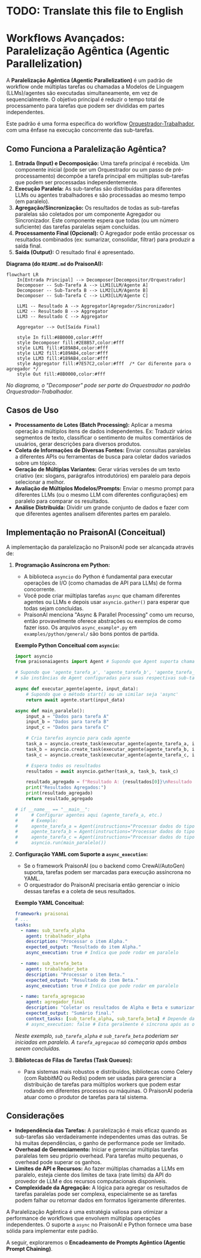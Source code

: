 # TODO: Translate this file to English

# Workflows Avançados: Paralelização Agêntica (Agentic Parallelization)

A **Paralelização Agêntica (Agentic Parallelization)** é um padrão de workflow onde múltiplas tarefas ou chamadas a Modelos de Linguagem (LLMs)/agentes são executadas simultaneamente, em vez de sequencialmente. O objetivo principal é reduzir o tempo total de processamento para tarefas que podem ser divididas em partes independentes.

Este padrão é uma forma específica do workflow [Orquestrador-Trabalhador](./03_workflow_orquestrador_trabalhador.md), com uma ênfase na execução concorrente das sub-tarefas.

## Como Funciona a Paralelização Agêntica?

1.  **Entrada (Input) e Decomposição:** Uma tarefa principal é recebida. Um componente inicial (pode ser um Orquestrador ou um passo de pré-processamento) decompõe a tarefa principal em múltiplas sub-tarefas que podem ser processadas independentemente.
2.  **Execução Paralela:** As sub-tarefas são distribuídas para diferentes LLMs ou agentes trabalhadores e são processadas ao mesmo tempo (em paralelo).
3.  **Agregação/Sincronização:** Os resultados de todas as sub-tarefas paralelas são coletados por um componente Agregador ou Sincronizador. Este componente espera que todas (ou um número suficiente) das tarefas paralelas sejam concluídas.
4.  **Processamento Final (Opcional):** O Agregador pode então processar os resultados combinados (ex: sumarizar, consolidar, filtrar) para produzir a saída final.
5.  **Saída (Output):** O resultado final é apresentado.

**Diagrama (do `README.md` do PraisonAI):**
```mermaid
flowchart LR
    In[Entrada Principal] --> Decomposer[Decompositor/Orquestrador]
    Decomposer -- Sub-Tarefa A --> LLM1[LLM/Agente A]
    Decomposer -- Sub-Tarefa B --> LLM2[LLM/Agente B]
    Decomposer -- Sub-Tarefa C --> LLM3[LLM/Agente C]

    LLM1 -- Resultado A --> Aggregator[Agregador/Sincronizador]
    LLM2 -- Resultado B --> Aggregator
    LLM3 -- Resultado C --> Aggregator

    Aggregator --> Out[Saída Final]

    style In fill:#8B0000,color:#fff
    style Decomposer fill:#2E8B57,color:#fff
    style LLM1 fill:#189AB4,color:#fff
    style LLM2 fill:#189AB4,color:#fff
    style LLM3 fill:#189AB4,color:#fff
    style Aggregator fill:#7E57C2,color:#fff  /* Cor diferente para o agregador */
    style Out fill:#8B0000,color:#fff
```
*No diagrama, o "Decomposer" pode ser parte do Orquestrador no padrão Orquestrador-Trabalhador.*

## Casos de Uso

*   **Processamento de Lotes (Batch Processing):** Aplicar a mesma operação a múltiplos itens de dados independentes. Ex: Traduzir vários segmentos de texto, classificar o sentimento de muitos comentários de usuários, gerar descrições para diversos produtos.
*   **Coleta de Informações de Diversas Fontes:** Enviar consultas paralelas a diferentes APIs ou ferramentas de busca para coletar dados variados sobre um tópico.
*   **Geração de Múltiplas Variantes:** Gerar várias versões de um texto criativo (ex: slogans, parágrafos introdutórios) em paralelo para depois selecionar a melhor.
*   **Avaliação de Múltiplos Modelos/Prompts:** Enviar o mesmo prompt para diferentes LLMs (ou o mesmo LLM com diferentes configurações) em paralelo para comparar os resultados.
*   **Análise Distribuída:** Dividir um grande conjunto de dados e fazer com que diferentes agentes analisem diferentes partes em paralelo.

## Implementação no PraisonAI (Conceitual)

A implementação da paralelização no PraisonAI pode ser alcançada através de:

1.  **Programação Assíncrona em Python:**
    *   A biblioteca `asyncio` do Python é fundamental para executar operações de I/O (como chamadas de API para LLMs) de forma concorrente.
    *   Você pode criar múltiplas tarefas `async` que chamam diferentes agentes ou LLMs e depois usar `asyncio.gather()` para esperar que todas sejam concluídas.
    *   PraisonAI menciona "Async & Parallel Processing" como um recurso, então provavelmente oferece abstrações ou exemplos de como fazer isso. Os arquivos `async_example*.py` em `examples/python/general/` são bons pontos de partida.

    **Exemplo Python Conceitual com `asyncio`:**
    ```python
    import asyncio
    from praisonaiagents import Agent # Supondo que Agent suporta chamadas async

    # Supondo que 'agente_tarefa_a', 'agente_tarefa_b', 'agente_tarefa_c'
    # são instâncias de Agent configuradas para suas respectivas sub-tarefas.

    async def executar_agente(agente, input_data):
        # Supondo que o método start() ou um similar seja 'async'
        return await agente.start(input_data)

    async def main_paralelo():
        input_a = "Dados para tarefa A"
        input_b = "Dados para tarefa B"
        input_c = "Dados para tarefa C"

        # Cria tarefas asyncio para cada agente
        task_a = asyncio.create_task(executar_agente(agente_tarefa_a, input_a))
        task_b = asyncio.create_task(executar_agente(agente_tarefa_b, input_b))
        task_c = asyncio.create_task(executar_agente(agente_tarefa_c, input_c))

        # Espera todos os resultados
        resultados = await asyncio.gather(task_a, task_b, task_c)

        resultado_agregado = f"Resultado A: {resultados[0]}\nResultado B: {resultados[1]}\nResultado C: {resultados[2]}"
        print("Resultados Agregados:")
        print(resultado_agregado)
        return resultado_agregado

    # if __name__ == "__main__":
    #     # Configurar agentes aqui (agente_tarefa_a, etc.)
    #     # Exemplo:
    #     agente_tarefa_a = Agent(instructions="Processar dados do tipo A")
    #     agente_tarefa_b = Agent(instructions="Processar dados do tipo B")
    #     agente_tarefa_c = Agent(instructions="Processar dados do tipo C")
    #     asyncio.run(main_paralelo())
    ```

2.  **Configuração YAML com Suporte a `async_execution`:**
    *   Se o framework PraisonAI (ou o backend como CrewAI/AutoGen) suporta, tarefas podem ser marcadas para execução assíncrona no YAML.
    *   O orquestrador do PraisonAI precisaria então gerenciar o início dessas tarefas e a coleta de seus resultados.

    **Exemplo YAML Conceitual:**
    ```yaml
    framework: praisonai
    # ...
    tasks:
      - name: sub_tarefa_alpha
        agent: trabalhador_alpha
        description: "Processar o item Alpha."
        expected_output: "Resultado do item Alpha."
        async_execution: true # Indica que pode rodar em paralelo

      - name: sub_tarefa_beta
        agent: trabalhador_beta
        description: "Processar o item Beta."
        expected_output: "Resultado do item Beta."
        async_execution: true # Indica que pode rodar em paralelo

      - name: tarefa_agregacao
        agent: agregador_final
        description: "Coletar os resultados de Alpha e Beta e sumarizar."
        expected_output: "Sumário final."
        context_tasks: [sub_tarefa_alpha, sub_tarefa_beta] # Depende da conclusão das tarefas paralelas
        # async_execution: false # Esta geralmente é síncrona após as outras
    ```
    *Neste exemplo, `sub_tarefa_alpha` e `sub_tarefa_beta` poderiam ser iniciadas em paralelo. A `tarefa_agregacao` só começaria após ambas serem concluídas.*

3.  **Bibliotecas de Filas de Tarefas (Task Queues):**
    *   Para sistemas mais robustos e distribuídos, bibliotecas como Celery (com RabbitMQ ou Redis) podem ser usadas para gerenciar a distribuição de tarefas para múltiplos workers que podem estar rodando em diferentes processos ou máquinas. O PraisonAI poderia atuar como o produtor de tarefas para tal sistema.

## Considerações

*   **Independência das Tarefas:** A paralelização é mais eficaz quando as sub-tarefas são verdadeiramente independentes umas das outras. Se há muitas dependências, o ganho de performance pode ser limitado.
*   **Overhead de Gerenciamento:** Iniciar e gerenciar múltiplas tarefas paralelas tem seu próprio overhead. Para tarefas muito pequenas, o overhead pode superar os ganhos.
*   **Limites de API e Recursos:** Ao fazer múltiplas chamadas a LLMs em paralelo, esteja ciente dos limites de taxa (rate limits) da API do provedor de LLM e dos recursos computacionais disponíveis.
*   **Complexidade da Agregação:** A lógica para agregar os resultados de tarefas paralelas pode ser complexa, especialmente se as tarefas podem falhar ou retornar dados em formatos ligeiramente diferentes.

A Paralelização Agêntica é uma estratégia valiosa para otimizar a performance de workflows que envolvem múltiplas operações independentes. O suporte a `async` no PraisonAI e Python fornece uma base sólida para implementar este padrão.

A seguir, exploraremos o **Encadeamento de Prompts Agêntico (Agentic Prompt Chaining)**.
